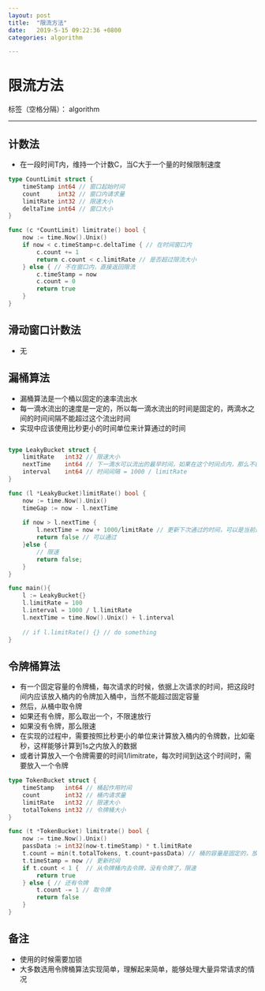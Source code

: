 ```yaml
---
layout: post
title:  "限流方法"
date:   2019-5-15 09:22:36 +0800
categories: algorithm

---
```


# 限流方法

标签（空格分隔）： algorithm

---
## 计数法
- 在一段时间T内，维持一个计数C，当C大于一个量的时候限制速度

```go
type CountLimit struct {
	timeStamp int64 // 窗口起始时间
	count     int32 // 窗口内请求量
	limitRate int32 // 限速大小
	deltaTime int64 // 窗口大小
}

func (c *CountLimit) limitrate() bool {
	now := time.Now().Unix()
	if now < c.timeStamp+c.deltaTime { // 在时间窗口内
		c.count += 1
		return c.count < c.limitRate // 是否超过限流大小
	} else { // 不在窗口内，直接返回限流
		c.timeStamp = now
		c.count = 0
		return true
	}
}

```
## 滑动窗口计数法
- 无

## 漏桶算法
- 漏桶算法是一个桶以固定的速率流出水
- 每一滴水流出的速度是一定的，所以每一滴水流出的时间是固定的，两滴水之间的时间间隔不能超过这个流出时间
- 实现中应该使用比秒更小的时间单位来计算通过的时间

```go

type LeakyBucket struct {
    limitRate   int32 // 限速大小
    nextTime    int64 // 下一滴水可以流出的最早时间，如果在这个时间点内，那么不能流出，限流
    interval    int64 // 时间间隔 = 1000 / limitRate
}

func (l *LeakyBucket)limitRate() bool {
    now := time.Now().Unix()
    timeGap := now - l.nextTime 
    
    if now > l.nextTime {
        l.nextTime = now + 1000/limitRate // 更新下次通过的时间，可以是当前通过的时间到
        return false // 可以通过
    }else {
        // 限速
        return false;
    }
}

func main(){
    l := LeakyBucket{}
    l.limitRate = 100
    l.interval = 1000 / l.limitRate
    l.nextTime = time.Now().Unix() + l.interval
    
    // if l.limitRate() {} // do something
}

```

## 令牌桶算法

- 有一个固定容量的令牌桶，每次请求的时候，依据上次请求的时间，把这段时间内应该放入桶内的令牌加入桶中，当然不能超过固定容量
- 然后，从桶中取令牌
- 如果还有令牌，那么取出一个，不限速放行
- 如果没有令牌，那么限速
- 在实现的过程中，需要按照比秒更小的单位来计算放入桶内的令牌数，比如毫秒，这样能够计算到1s之内放入的数据
- 或者计算放入一个令牌需要的时间1/limitrate，每次时间到达这个时间时，需要放入一个令牌

```go
type TokenBucket struct {
	timeStamp   int64 // 桶起作用时间
	count       int32 // 桶内请求量
	limitRate   int32 // 限速大小
	totalTokens int32 // 令牌桶大小
}

func (t *TokenBucket) limitrate() bool {
	now := time.Now().Unix()
	passData := int32(now-t.timeStamp) * t.limitRate
	t.count = min(t.totalTokens, t.count+passData) // 桶的容量是固定的，放入的令牌要不大于桶的容量
	t.timeStamp = now // 更新时间
	if t.count < 1 {  // 从令牌桶内去令牌，没有令牌了，限速
		return true
	} else { // 还有令牌
		t.count -= 1 // 取令牌
		return false
	}
}

```

## 备注
- 使用的时候需要加锁
- 大多数选用令牌桶算法实现简单，理解起来简单，能够处理大量异常请求的情况





